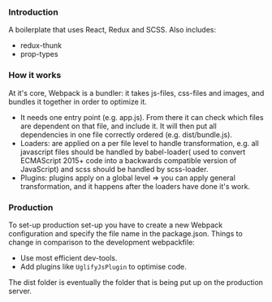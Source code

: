 ### Introduction
A boilerplate that uses React, Redux and SCSS. Also includes:

- redux-thunk
- prop-types


### How it works
At it's core, Webpack is a bundler: it takes js-files, css-files and images, and bundles it together in order to optimize it.

- It needs one entry point (e.g. app.js). From there it can check which files are dependent on that file, and include it. It will then put all dependencies in one file correctly ordered (e.g. dist/bundle.js).
- Loaders: are applied on a per file level to handle transformation, e.g. all javascript files should be handled by babel-loader( used to convert ECMAScript 2015+ code into a backwards compatible version of JavaScript) and scss should be handled by scss-loader.
- Plugins: plugins apply on a global level => you can apply general transformation, and it happens after the loaders have done it's work.

###  Production
To set-up production set-up you have to create a new Webpack configuration and specify the file name in the package.json. Things to change in comparison to the development webpackfile:
- Use most efficient dev-tools.
- Add plugins like `UglifyJsPlugin` to optimise code.  

The dist folder is eventually the folder that is being put up on the production server.
